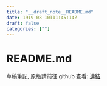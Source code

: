 ```yaml
---
title: "__draft_note__README.md"
date: 1919-08-10T11:45:14Z
draft: false
categories: [""]
---
```


# README.md

草稿筆記, 原版請前往 github 查看: [連結](https://github.com/tinghaolai/just-random-note/blob/master/README.md)